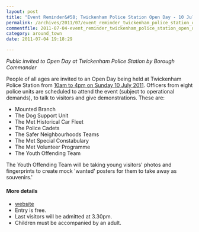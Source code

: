 ```yaml
---
layout: post
title: "Event Reminder&#58; Twickenham Police Station Open Day - 10 July 2011"
permalink: /archives/2011/07/event_reminder_twickenham_police_station_open_day.html
commentfile: 2011-07-04-event_reminder_twickenham_police_station_open_day
category: around_town
date: 2011-07-04 19:18:29

---
```


*Public invited to Open Day at Twickenham Police Station by Borough Commander*

People of all ages are invited to an Open Day being held at Twickenham Police Station from [10am to 4pm on Sunday 10 July 2011](https://stmargarets.london/event/event/200705142857). Officers from eight police units are scheduled to attend the event (subject to operational demands), to talk to visitors and give demonstrations. These are:

-   Mounted Branch
-   The Dog Support Unit
-   The Met Historical Car Fleet
-   The Police Cadets
-   The Safer Neighbourhoods Teams
-   The Met Special Constabulary
-   The Met Volunteer Programme
-   The Youth Offending Team

The Youth Offending Team will be taking young visitors' photos and fingerprints to create mock 'wanted' posters for them to take away as souvenirs.'

#### More details

-   [website](https://stmargarets.london/l/QSPeU)
-   Entry is free.
-   Last visitors will be admitted at 3.30pm.
-   Children must be accompanied by an adult.
